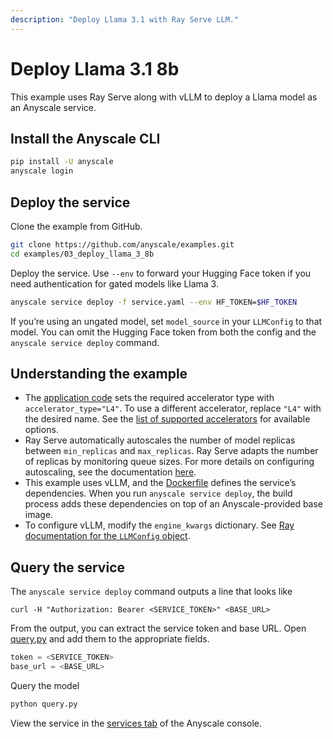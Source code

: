 ```yaml
---
description: "Deploy Llama 3.1 with Ray Serve LLM."
---
```


# Deploy Llama 3.1 8b

This example uses Ray Serve along with vLLM to deploy a Llama model as an Anyscale service.

## Install the Anyscale CLI

```bash
pip install -U anyscale
anyscale login
```

## Deploy the service

Clone the example from GitHub.

```bash
git clone https://github.com/anyscale/examples.git
cd examples/03_deploy_llama_3_8b
```

Deploy the service. Use `--env` to forward your Hugging Face token if you need authentication for gated models like Llama 3.

```bash
anyscale service deploy -f service.yaml --env HF_TOKEN=$HF_TOKEN
```

If you’re using an ungated model, set `model_source` in your `LLMConfig` to that model. You can omit the Hugging Face token from both the config and the `anyscale service deploy` command.

## Understanding the example

- The [application code](https://github.com/anyscale/examples/blob/main/03_deploy_llama_3_8b/serve_llama_3_8b.py) sets the required accelerator type with `accelerator_type="L4"`. To use a different accelerator, replace `"L4"` with the desired name. See the [list of supported accelerators](https://docs.ray.io/en/latest/ray-core/accelerator-types.html#accelerator-types) for available options.
- Ray Serve automatically autoscales the number of model replicas between `min_replicas` and `max_replicas`. Ray Serve adapts the number of replicas by monitoring queue sizes. For more details on configuring autoscaling, see the documentation [here](https://docs.ray.io/en/latest/serve/api/doc/ray.serve.config.AutoscalingConfig.html).
- This example uses vLLM, and the [Dockerfile](https://github.com/anyscale/examples/blob/main/03_deploy_llama_3_8b/Dockerfile) defines the service’s dependencies. When you run `anyscale service deploy`, the build process adds these dependencies on top of an Anyscale-provided base image.
- To configure vLLM, modify the `engine_kwargs` dictionary. See [Ray documentation for the `LLMConfig` object](https://docs.ray.io/en/latest/serve/api/doc/ray.serve.llm.LLMConfig.html#ray.serve.llm.LLMConfig).


## Query the service

The `anyscale service deploy` command outputs a line that looks like  
```text
curl -H "Authorization: Bearer <SERVICE_TOKEN>" <BASE_URL>
```

From the output, you can extract the service token and base URL. Open [query.py](https://github.com/anyscale/examples/blob/main/03_deploy_llama_3_8b/query.py) and add them to the appropriate fields.
```python
token = <SERVICE_TOKEN> 
base_url = <BASE_URL> 
```

Query the model  
```bash
python query.py
```

View the service in the [services tab](https://console.anyscale.com/services) of the Anyscale console.